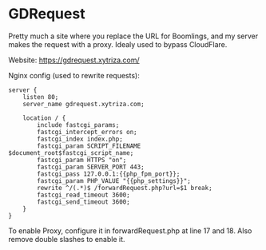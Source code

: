 # GDRequest
Pretty much a site where you replace the URL for Boomlings, and my server makes the request with a proxy.
Idealy used to bypass CloudFlare.

Website: https://gdrequest.xytriza.com/

Nginx config (used to rewrite requests):
```nginx
server {
    listen 80;
    server_name gdrequest.xytriza.com;

    location / {
        include fastcgi_params;
        fastcgi_intercept_errors on;
        fastcgi_index index.php;
        fastcgi_param SCRIPT_FILENAME $document_root$fastcgi_script_name;
        fastcgi_param HTTPS "on";
        fastcgi_param SERVER_PORT 443;
        fastcgi_pass 127.0.0.1:{{php_fpm_port}};
        fastcgi_param PHP_VALUE "{{php_settings}}";
        rewrite ^/(.*)$ /forwardRequest.php?url=$1 break;
        fastcgi_read_timeout 3600;
        fastcgi_send_timeout 3600;
    }
}
```

To enable Proxy, configure it in forwardRequest.php at line 17 and 18. Also remove double slashes to enable it.